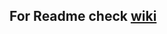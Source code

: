## For Readme check [wiki](https://github.com/YogeshNain/FR_Facenet/wiki/Face-Recognition-Using-Facenet)
